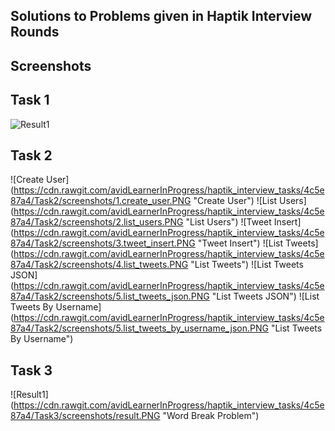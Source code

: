 ## Solutions to Problems given in Haptik Interview Rounds  

## Screenshots

## Task 1
![Result1](https://cdn.rawgit.com/avidLearnerInProgress/haptik_interview_tasks/4c5e87a4/Task1/screenshots/result.PNG "Fetch top 3 active users from chat history")

## Task 2
![Create User] (https://cdn.rawgit.com/avidLearnerInProgress/haptik_interview_tasks/4c5e87a4/Task2/screenshots/1.create_user.PNG "Create User")
![List Users] (https://cdn.rawgit.com/avidLearnerInProgress/haptik_interview_tasks/4c5e87a4/Task2/screenshots/2.list_users.PNG "List Users")
![Tweet Insert] (https://cdn.rawgit.com/avidLearnerInProgress/haptik_interview_tasks/4c5e87a4/Task2/screenshots/3.tweet_insert.PNG "Tweet Insert")
![List Tweets] (https://cdn.rawgit.com/avidLearnerInProgress/haptik_interview_tasks/4c5e87a4/Task2/screenshots/4.list_tweets.PNG "List Tweets")
![List Tweets JSON] (https://cdn.rawgit.com/avidLearnerInProgress/haptik_interview_tasks/4c5e87a4/Task2/screenshots/5.list_tweets_json.PNG "List Tweets JSON")
![List Tweets By Username] (https://cdn.rawgit.com/avidLearnerInProgress/haptik_interview_tasks/4c5e87a4/Task2/screenshots/5.list_tweets_by_username_json.PNG "List Tweets By Username")

## Task 3
![Result1] (https://cdn.rawgit.com/avidLearnerInProgress/haptik_interview_tasks/4c5e87a4/Task3/screenshots/result.PNG "Word Break Problem")
